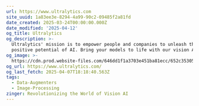 ```yaml
---
url: https://www.ultralytics.com
site_uuid: 1a83ee3e-8294-4a99-90c2-09485f2a81fd
date_created: 2025-03-24T00:00:00.000Z
date_modified: '2025-04-12'
og_title: Ultralytics
og_description: >-
  Ultralytics' mission is to empower people and companies to unleash the
  positive potential of AI. Bring your models to life with our vision AI tools.
og_image: >-
  https://cdn.prod.website-files.com/646dd1f1a3703e451ba81ecc/652c353059c4745ca38f3cc5_youtube_preview.webp
og_url: https://www.ultralytics.com/
og_last_fetch: 2025-04-07T18:18:40.563Z
tags:
  - Data-Augmenters
  - Image-Processing
zinger: Revolutionizing the World of Vision AI
---
```





























